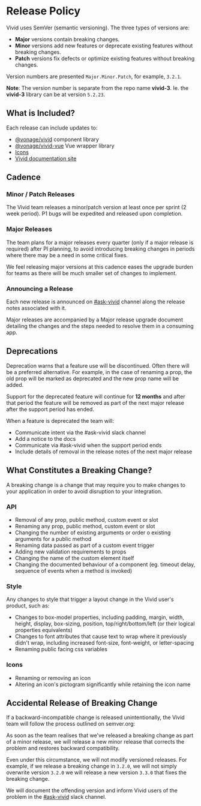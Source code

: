 # Release Policy

Vivid uses SemVer (semantic versioning). The three types of versions are:

- **Major** versions contain breaking changes.
- **Minor** versions add new features or deprecate existing features without breaking changes.
- **Patch** versions fix defects or optimize existing features without breaking changes.

Version numbers are presented `Major.Minor.Patch`, for example, `3.2.1`.

**Note**: The version number is separate from the repo name **vivid-3**. Ie. the **vivid-3** library can be at version `5.2.23`.

## What is Included?

Each release can include updates to:

- [@vonage/vivid](https://www.npmjs.com/package/@vonage/vivid) component library
- [@vonage/vivid-vue](https://www.npmjs.com/package/@vonage/vivid-vue) Vue wrapper library
- [Icons](https://vivid.deno.dev/icons/icons-gallery)
- [Vivid documentation site](https://vivid.deno.dev/)

## Cadence

### Minor / Patch Releases

The Vivid team releases a minor/patch version at least once per sprint (2 week period). P1 bugs will be expedited and released upon completion.

### Major Releases

The team plans for a major releases every quarter (only if a major release is required) after PI planning, to avoid introducing breaking changes in periods where there may be a need in some critical fixes.

We feel releasing major versions at this cadence eases the upgrade burden for teams as there will be much smaller set of changes to implement.

### Announcing a Release

Each new release is announced on [#ask-vivid](https://vonage.slack.com/archives/C013F0YKH99) channel along the release notes associated with it.

Major releases are accompanied by a Major release upgrade document detailing the changes and the steps needed to resolve them in a consuming app.

## Deprecations

Deprecation warns that a feature use will be discontinued. Often there will be a preferred alternative. For example, in the case of renaming a prop, the old prop will be marked as deprecated and the new prop name will be added.

Support for the deprecated feature will continue for **12 months** and after that period the feature will be removed as part of the next major release after the support period has ended.

When a feature is deprecated the team will:

- Communicate intent via the #ask-vivid slack channel
- Add a notice to the docs
- Communicate via #ask-vivid when the support period ends
- Include details of removal in the release notes of the next major release

## What Constitutes a Breaking Change?

A breaking change is a change that may require you to make changes to your application in order to avoid disruption to your integration.

### API

- Removal of any prop, public method, custom event or slot
- Renaming any prop, public method, custom event or slot
- Changing the number of existing arguments or order o existing arguments for a public method
- Renaming data passed as part of a custom event trigger
- Adding new validation requirements to props
- Changing the name of the custom element itself
- Changing the documented behaviour of a component (eg. timeout delay, sequence of events when a method is invoked)

### Style

Any changes to style that trigger a layout change in the Vivid user's product, such as:

- Changes to box-model properties, including padding, margin, width, height, display, box-sizing, position, top/right/bottom/left (or their logical properties equivalents)
- Changes to font attributes that cause text to wrap where it previously didn't wrap, including increased font-size, font-weight, or letter-spacing
- Renaming public facing css variables

### Icons

- Renaming or removing an icon
- Altering an icon's pictogram significantly while retaining the icon name

## Accidental Release of Breaking Change

If a backward-incompatible change is released unintentionally, the Vivid team will follow the process outlined on semver.org:

As soon as the team realises that we've released a breaking change as part of a minor release, we will release a new minor release that corrects the problem and restores backward compatibility.

Even under this circumstance, we will not modify versioned releases. For example, if we release a breaking change in `3.2.0`, we will not simply overwrite version `3.2.0` we will release a new version `3.3.0` that fixes the breaking change.

We will document the offending version and inform Vivid users of the problem in the [#ask-vivid](https://vonage.slack.com/archives/C013F0YKH99) slack channel.
